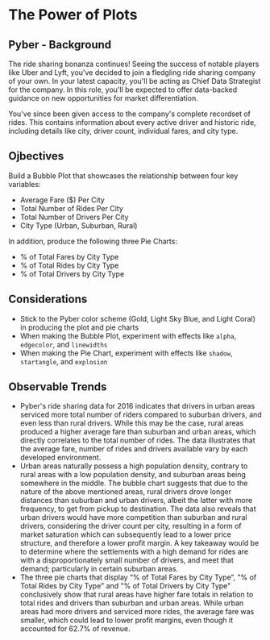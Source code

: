 # The Power of Plots


## Pyber - Background

The ride sharing bonanza continues! Seeing the success of notable players like Uber and Lyft, you've decided to join a fledgling ride sharing company of your own. In your latest capacity, you'll be acting as Chief Data Strategist for the company. In this role, you'll be expected to offer data-backed guidance on new opportunities for market differentiation.

You've since been given access to the company's complete recordset of rides. This contains information about every active driver and historic ride, including details like city, driver count, individual fares, and city type.


## Ojbectives

Build a Bubble Plot that showcases the relationship between four key variables:

* Average Fare ($) Per City
* Total Number of Rides Per City
* Total Number of Drivers Per City
* City Type (Urban, Suburban, Rural)

In addition, produce the following three Pie Charts:

* % of Total Fares by City Type
* % of Total Rides by City Type
* % of Total Drivers by City Type


## Considerations

* Stick to the Pyber color scheme (Gold, Light Sky Blue, and Light Coral) in producing the plot and pie charts
* When making the Bubble Plot, experiment with effects like `alpha`, `edgecolor`, and `linewidths`
* When making the Pie Chart, experiment with effects like `shadow`, `startangle`, and `explosion`


## Observable Trends

* Pyber's ride sharing data for 2016 indicates that drivers in urban areas serviced more total number of riders compared to suburban drivers, and even less than rural drivers. While this may be the case, rural areas produced a higher average fare than suburban and urban areas, which directly correlates to the total number of rides. The data illustrates that the average fare, number of rides and drivers available vary by each developed environment.
* Urban areas naturally possess a high population density, contrary to rural areas with a low population density, and suburban areas being somewhere in the middle. The bubble chart suggests that due to the nature of the above mentioned areas, rural drivers drove longer distances than suburban and urban drivers, albeit the latter with more frequency, to get from pickup to destination. The data also reveals that urban drivers would have more competition than suburban and rural drivers, considering the driver count per city, resulting in a form of market saturation which can subsequently lead to a lower price structure, and therefore a lower profit margin. A key takeaway would be to determine where the settlements with a high demand for rides are with a disproportionately small number of drivers, and meet that demand; particularly in certain suburban areas.
* The three pie charts that display “% of Total Fares by City Type”, "% of Total Rides by City Type" and "% of Total Drivers by City Type" conclusively show that rural areas have higher fare totals in relation to total rides and drivers than suburban and urban areas. While urban areas had more drivers and serviced more rides, the average fare was smaller, which could lead to lower profit margins, even though it accounted for 62.7% of revenue.
